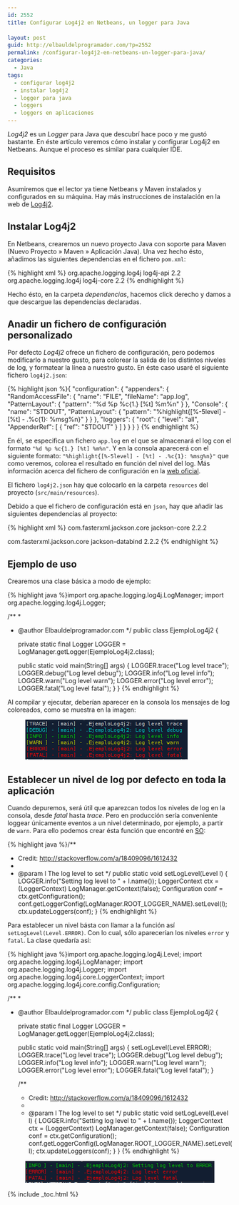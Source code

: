 ```yaml
---
id: 2552
title: Configurar Log4j2 en Netbeans, un logger para Java

layout: post
guid: http://elbauldelprogramador.com/?p=2552
permalink: /configurar-log4j2-en-netbeans-un-logger-para-java/
categories:
  - Java
tags:
  - configurar log4j2
  - instalar log4j2
  - logger para java
  - loggers
  - loggers en aplicaciones
---
```

*Log4j2* es un *Logger* para Java que descubrí hace poco y me gustó bastante. En éste artículo veremos cómo instalar y configurar Log4j2 en Netbeans. Aunque el proceso es similar para cualquier IDE.

## Requisitos

Asumiremos que el lector ya tiene Netbeans y Maven instalados y configurados en su máquina. Hay más instrucciones de instalación en la web de [Log4j2][1].

## Instalar Log4j2

En Netbeans, crearemos un nuevo proyecto Java con soporte para Maven (Nuevo Proyecto » Maven » Aplicación Java). Una vez hecho ésto, añadimos las siguientes dependencias en el fichero `pom.xml`:

<!--more-->

{% highlight xml %}<dependencies>
    <dependency>
        <groupId>org.apache.logging.log4j</groupId>
        <artifactId>log4j-api</artifactId>
        <version>2.2</version>
    </dependency>
    <dependency>
        <groupId>org.apache.logging.log4j</groupId>
        <artifactId>log4j-core</artifactId>
        <version>2.2</version>
    </dependency>
</dependencies>
{% endhighlight %}

Hecho ésto, en la carpeta *dependencias*, hacemos click derecho y damos a que descargue las dependencias declaradas.

## Anadir un fichero de configuración personalizado

Por defecto *Log4j2* ofrece un fichero de configuración, pero podemos modificarlo a nuestro gusto, para colorear la salida de los distintos niveles de log, y formatear la línea a nuestro gusto. En éste caso usaré el siguiente fichero `log4j2.json`:

{% highlight json %}{
    "configuration":
            {
                "appenders": {
                    "RandomAccessFile": {
                        "name": "FILE",
                        "fileName": "app.log",
                        "PatternLayout": {
                            "pattern": "%d %p %c{1.} [%t] %m%n"
                        }
                    },
                    "Console": {
                        "name": "STDOUT",
                        "PatternLayout": {
                            "pattern": "%highlight{[%-5level] - [%t] - .%c{1}: %msg%n}"
                        }
                    }
                },
                "loggers": {
                    "root": {
                        "level": "all",
                        "AppenderRef": [
                            {
                                "ref": "STDOUT"
                            }
                        ]
                    }
                }
            }
}
{% endhighlight %}

En él, se especifica un fichero `app.log` en el que se almacenará el log con el formato `"%d %p %c{1.} [%t] %m%n"`. Y en la consola aparecerá con el siguiente formato: `"%highlight{[%-5level] - [%t] - .%c{1}: %msg%n}"` que como veremos, colorea el resultado en función del nivel del log. Más información acerca del fichero de configuración en la [web oficial][2].

El fichero `log4j2.json` hay que colocarlo en la carpeta `resources` del proyecto (`src/main/resources`).

Debido a que el fichero de configuración está en `json`, hay que añadir las siguientes dependencias al proyecto:

{% highlight xml %}<dependency>
    <groupId>com.fasterxml.jackson.core</groupId>
    <artifactId>jackson-core</artifactId>
    <version>2.2.2</version>
</dependency>

<dependency>
    <groupId>com.fasterxml.jackson.core</groupId>
    <artifactId>jackson-databind</artifactId>
    <version>2.2.2</version>
</dependency>
{% endhighlight %}

## Ejemplo de uso

Crearemos una clase básica a modo de ejemplo:

{% highlight java %}import org.apache.logging.log4j.LogManager;
import org.apache.logging.log4j.Logger;

/**
 *
 * @author Elbauldelprogramador.com
 */
public class EjemploLog4j2 {

    private static final Logger LOGGER = LogManager.getLogger(EjemploLog4j2.class);

    public static void main(String[] args) {
        LOGGER.trace("Log level trace");
        LOGGER.debug("Log level debug");
        LOGGER.info("Log level info");
        LOGGER.warn("Log level warn");
        LOGGER.error("Log level error");
        LOGGER.fatal("Log level fatal");
    }
}
{% endhighlight %}

Al compilar y ejecutar, deberían aparecer en la consola los mensajes de log coloreados, como se muestra en la imagen:

<figure>
<img src="/images/2015/03/Configurar-el-logger-Log4j2-en-Netbeans1.png" alt="Configurar Log4j2 en Netbeans1" width="364" height="89" />
</figure>

## Establecer un nivel de log por defecto en toda la aplicación

Cuando depuremos, será útil que aparezcan todos los niveles de log en la consola, desde *fatal* hasta *trace*. Pero en producción sería conveniente loggear únicamente eventos a un nivel determinado, por ejemplo, a partir de `warn`. Para ello podemos crear ésta función que encontré en [SO][3]:

{% highlight java %}/**
 * Credit: http://stackoverflow.com/a/18409096/1612432
 *
 * @param l The log level to set
 */
public static void setLogLevel(Level l) {
    LOGGER.info("Setting log level to " + l.name());
    LoggerContext ctx = (LoggerContext) LogManager.getContext(false);
    Configuration conf = ctx.getConfiguration();
    conf.getLoggerConfig(LogManager.ROOT_LOGGER_NAME).setLevel(l);
    ctx.updateLoggers(conf);
}
{% endhighlight %}

Para establecer un nivel básta con llamar a la función así `setLogLevel(Level.ERROR)`. Con lo cual, sólo aparecerían los niveles `error` y `fatal`. La clase quedaría así:

{% highlight java %}import org.apache.logging.log4j.Level;
import org.apache.logging.log4j.LogManager;
import org.apache.logging.log4j.Logger;
import org.apache.logging.log4j.core.LoggerContext;
import org.apache.logging.log4j.core.config.Configuration;

/**
 *
 * @author Elbauldelprogramador.com
 */
public class EjemploLog4j2 {

    private static final Logger LOGGER = LogManager.getLogger(EjemploLog4j2.class);

    public static void main(String[] args) {
        setLogLevel(Level.ERROR);
        LOGGER.trace("Log level trace");
        LOGGER.debug("Log level debug");
        LOGGER.info("Log level info");
        LOGGER.warn("Log level warn");
        LOGGER.error("Log level error");
        LOGGER.fatal("Log level fatal");
    }

    /**
     * Credit: http://stackoverflow.com/a/18409096/1612432
     *
     * @param l The log level to set
     */
    public static void setLogLevel(Level l) {
        LOGGER.info("Setting log level to " + l.name());
        LoggerContext ctx = (LoggerContext) LogManager.getContext(false);
        Configuration conf = ctx.getConfiguration();
        conf.getLoggerConfig(LogManager.ROOT_LOGGER_NAME).setLevel(l);
        ctx.updateLoggers(conf);
    }
}
{% endhighlight %}

<figure>
  <img src="/images/2015/03/Configurar-el-logger-Log4j2-en-Netbeans2.png" alt="Configurar Log4j2 en Netbeans2" width="434" height="49" />
</figure>

 [1]: https://logging.apache.org/log4j/2.x/maven-artifacts.html
 [2]: http://logging.apache.org/log4j/2.0/manual/layouts.html
 [3]: http://stackoverflow.com/a/18409096/1612432

{% include _toc.html %}
